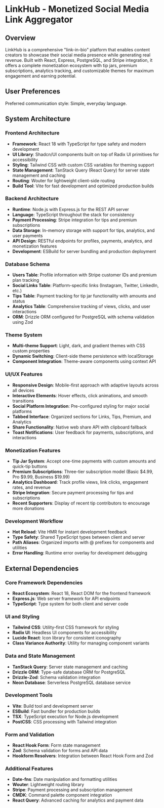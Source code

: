 # LinkHub - Monetized Social Media Link Aggregator

## Overview

LinkHub is a comprehensive "link-in-bio" platform that enables content creators to showcase their social media presence while generating real revenue. Built with React, Express, PostgreSQL, and Stripe integration, it offers a complete monetization ecosystem with tip jars, premium subscriptions, analytics tracking, and customizable themes for maximum engagement and earning potential.

## User Preferences

Preferred communication style: Simple, everyday language.

## System Architecture

### Frontend Architecture
- **Framework**: React 18 with TypeScript for type safety and modern development
- **UI Library**: Shadcn/UI components built on top of Radix UI primitives for accessibility
- **Styling**: Tailwind CSS with custom CSS variables for theming support
- **State Management**: TanStack Query (React Query) for server state management and caching
- **Routing**: Wouter for lightweight client-side routing
- **Build Tool**: Vite for fast development and optimized production builds

### Backend Architecture
- **Runtime**: Node.js with Express.js for the REST API server
- **Language**: TypeScript throughout the stack for consistency
- **Payment Processing**: Stripe integration for tips and premium subscriptions
- **Data Storage**: In-memory storage with support for tips, analytics, and user payments
- **API Design**: RESTful endpoints for profiles, payments, analytics, and monetization features
- **Development**: ESBuild for server bundling and production deployment

### Database Schema
- **Users Table**: Profile information with Stripe customer IDs and premium plan tracking
- **Social Links Table**: Platform-specific links (Instagram, Twitter, LinkedIn, etc.)
- **Tips Table**: Payment tracking for tip jar functionality with amounts and status
- **Analytics Table**: Comprehensive tracking of views, clicks, and user interactions
- **ORM**: Drizzle ORM configured for PostgreSQL with schema validation using Zod

### Theme System
- **Multi-theme Support**: Light, dark, and gradient themes with CSS custom properties
- **Dynamic Switching**: Client-side theme persistence with localStorage
- **Component Integration**: Theme-aware components using context API

### UI/UX Features
- **Responsive Design**: Mobile-first approach with adaptive layouts across all devices
- **Interactive Elements**: Hover effects, click animations, and smooth transitions
- **Social Platform Integration**: Pre-configured styling for major social platforms
- **Tabbed Interface**: Organized sections for Links, Tips, Premium, and Analytics
- **Share Functionality**: Native web share API with clipboard fallback
- **Toast Notifications**: User feedback for payments, subscriptions, and interactions

### Monetization Features
- **Tip Jar System**: Accept one-time payments with custom amounts and quick-tip buttons
- **Premium Subscriptions**: Three-tier subscription model (Basic $4.99, Pro $9.99, Business $19.99)
- **Analytics Dashboard**: Track profile views, link clicks, engagement rates, and revenue
- **Stripe Integration**: Secure payment processing for tips and subscriptions
- **Recent Supporters**: Display of recent tip contributors to encourage more donations

### Development Workflow
- **Hot Reload**: Vite HMR for instant development feedback
- **Type Safety**: Shared TypeScript types between client and server
- **Path Aliases**: Organized imports with @ prefixes for components and utilities
- **Error Handling**: Runtime error overlay for development debugging

## External Dependencies

### Core Framework Dependencies
- **React Ecosystem**: React 18, React DOM for the frontend framework
- **Express.js**: Web server framework for API endpoints
- **TypeScript**: Type system for both client and server code

### UI and Styling
- **Tailwind CSS**: Utility-first CSS framework for styling
- **Radix UI**: Headless UI components for accessibility
- **Lucide React**: Icon library for consistent iconography
- **Class Variance Authority**: Utility for managing component variants

### Data and State Management
- **TanStack Query**: Server state management and caching
- **Drizzle ORM**: Type-safe database ORM for PostgreSQL
- **Drizzle-Zod**: Schema validation integration
- **Neon Database**: Serverless PostgreSQL database service

### Development Tools
- **Vite**: Build tool and development server
- **ESBuild**: Fast bundler for production builds
- **TSX**: TypeScript execution for Node.js development
- **PostCSS**: CSS processing with Tailwind integration

### Form and Validation
- **React Hook Form**: Form state management
- **Zod**: Schema validation for forms and API data
- **Hookform Resolvers**: Integration between React Hook Form and Zod

### Additional Features
- **Date-fns**: Date manipulation and formatting utilities
- **Wouter**: Lightweight routing library
- **Stripe**: Payment processing and subscription management
- **CMDK**: Command palette component integration
- **React Query**: Advanced caching for analytics and payment data